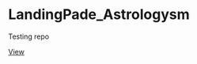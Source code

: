 # LandingPade_Astrologysm
Testing repo

[View](https://grant-inna.github.io/LandingPage_Astrologysm/order.html)
